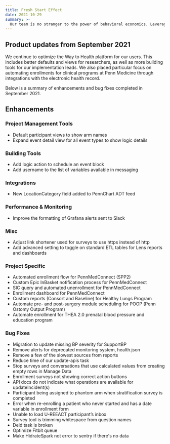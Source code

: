 ```yaml
---
title: Fresh Start Effect
date: 2021-10-29
summary: >-
  Our team is no stranger to the power of behavioral economics. Leveraging that “fresh start” effect with the new school year, September is a time for planning and preparation. Our operations team is back to full steam with a new full time analyst and our product owner back from parental leave. Projects launched this month include PennMedConnect at HUP, SAM Oncology at Lancaster General Hospital, Heart Safe Motherhood at Jefferson, and Intermittent Fasting RCT.
---
```


## Product updates from September 2021

We continue to optimize the Way to Health platform for our users. This includes better defaults and views for researchers, as well as more building tools for our implementation leads. We also placed particular focus on automating enrollments for clinical programs at Penn Medicine through integrations with the electronic health record.

Below is a summary of enhancements and bug fixes completed in September 2021.

## Enhancements

### Project Management Tools
- Default participant views to show arm names
- Expand event detail view for all event types to show logic details

### Building Tools
- Add logic action to schedule an event block
- Add username to the list of variables available in messaging

### Integrations
- New LocationCategory field added to PennChart ADT feed

### Performance & Monitoring
- Improve the formatting of Grafana alerts sent to Slack

### Misc
- Adjust link shortener used for surveys to use https instead of http
- Add advanced setting to toggle on standard ETL tables for Lens reports and dashboards

### Project Specific

- Automated enrollment flow for PennMedConnect (SPP2)
- Custom Epic InBasket notification process for PennMedConnect
- SIC query and automated unenrollment for PennMedConnect
- Enrollment dashboard for PennMedConnect
- Custom reports (Consort and Baseline) for Healthy Lungs Program
- Automate pre- and post-surgery module scheduling for POOP (Penn Ostomy Output Program)
- Automate enrollment for THEA 2.0 prenatal blood pressure and education program

### Bug Fixes

- Migration to update missing BP severity for SupportBP
- Remove alerts for deprecated monitoring system, health.json
- Remove a few of the slowest sources from reports
- Reduce time of our update-apis task
- Stop surveys and conversations that use calculated values from creating empty rows in Manage Data
- Enrollment surveys not showing correct action buttons
- API docs do not indicate what operations are available for updateIncident(s)
- Participant being assigned to phantom arm when stratification survey is completed
- Error when re-enrolling a patient who never started and has a date variable in enrollment form
- Unable to load U-REEACT participant’s inbox
- Survey tool is trimming whitespace from question names
- Deid task is broken
- Optimize Fitbit queue
- Make HidrateSpark not error to sentry if there's no data

